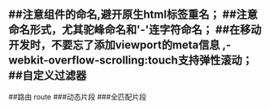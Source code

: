 ##注意组件的命名,避开原生html标签重名；
##注意命名形式，尤其驼峰命名和'-'连字符命名；
##在移动开发时，不要忘了添加viewport的meta信息 ,-webkit-overflow-scrolling:touch支持弹性滚动；
##自定义过滤器
----------------------------------------
##路由 route
   ###动态片段
   ###全匹配片段